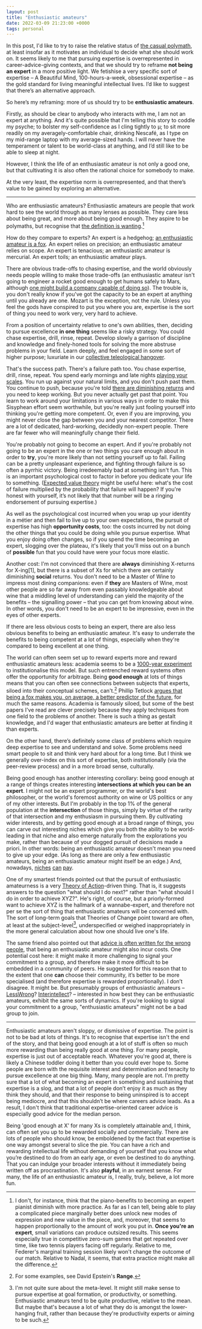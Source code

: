 ```yaml
---
layout: post
title: "Enthusiastic amateurs"
date: 2022-03-09 21:23:00 +0000
tags: personal
---
```


In this post, I'd like to try to raise the relative status of [the casual polymath](https://applieddivinitystudies.com/2020/09/28/polymath/), at least insofar as it motivates an individual to decide what she should work on. It seems likely to me that pursuing expertise is overrepresented in career-advice-giving contexts, and that we should try to reframe **not being an expert** in a more positive light. We fetishise a very specific sort of expertise – A Beautiful Mind, 100-hours-a-week, obsessional expertise – as the gold standard for living meaningful intellectual lives. I’d like to suggest that there’s an alternative approach.

So here’s my reframing: more of us should try to be **enthusiastic amateurs**.

Firstly, as should be clear to anybody who interacts with me, I am not an expert at anything. And it's quite possible that I'm telling this story to coddle my psyche; to bolster my self-confidence as I cling tightly to µ; to sit more readily on my averagely-comfortable chair, drinking Nescafé, as I type on my mid-range laptop with my average-sized hands. I will never have the temperament or talent to be world-class at anything, and I’d still like to be able to sleep at night.

However, I think the life of an enthusiastic amateur is not only a good one, but that cultivating it is also often the rational choice for somebody to make.

At the very least, the expertise norm is overrepresented, and that there’s value to be gained by exploring an alternative.

---

Who are enthusiastic amateurs? Enthusiastic amateurs are people that work hard to see the world through as many lenses as possible. They care less about being great, and more about being good enough. They aspire to be polymaths, but recognise that [the definition is wanting](https://marginalrevolution.com/marginalrevolution/2020/10/thoughts-on-peter-burkes-new-book-the-polymath.html).[^1]

How do they compare to experts? An expert is a hedgehog; [an enthusiastic amateur is a fox](https://en.wikipedia.org/wiki/The_Hedgehog_and_the_Fox). An expert relies on precision; an enthusiastic amateur relies on scope. An expert is tenacious; an enthusiastic amateur is mercurial. An expert toils; an enthusiastic amateur plays.

There are obvious trade-offs to chasing expertise, and the world obviously needs people willing to make those trade-offs (an enthusiastic amateur isn't going to engineer a rocket good enough to get humans safely to Mars, although [one might build a company capable of doing so](https://www.spacex.com/)). The trouble is, you don't really know if you've got the capacity to be an expert at anything until you already are one. Mozart is the exception, not the rule. Unless you feel the gods have conspired to put you where you are, expertise is the sort of thing you need to work very, very hard to achieve.

From a position of uncertainty relative to one's own abilities, then, deciding to pursue excellence **in one thing** seems like a risky strategy. You could chase expertise, drill, rinse, repeat. Develop slowly a garrison of discipline and knowledge and finely-honed tools for solving the more abstruse problems in your field. Learn deeply, and feel engaged in some sort of higher purpose; luxuriate in our [collective teleological hangover](https://repository.upenn.edu/cgi/viewcontent.cgi?article=1061&context=mapp_capstone).

That's the success path. There's a failure path too. You chase expertise, drill, rinse, repeat. You spend early mornings and late nights [playing your scales](https://marginalrevolution.com/marginalrevolution/2019/07/how-i-practice-at-what-i-do.html). You run up against your natural limits, and you don't push past them. You continue to push, because you're told [there are diminishing returns](https://en.wikipedia.org/wiki/Plateau_effect) and you need to keep working. But you never actually get past that point. You learn to work around your limitations in various ways in order to make this Sisyphean effort seem worthwhile, but you're really just fooling yourself into thinking you're getting more competent. Or, even if you are improving, you might never close the gap between you and your nearest competitor. There are a lot of dedicated, hard-working, decidedly non-expert people. There are far fewer who will meaningfully change their field.

You're probably not going to become an expert. And if you're probably not going to be an expert in the one or two things you care enough about in order to **try**, you're more likely than not setting yourself up to fail. Failing can be a pretty unpleasant experience, and fighting through failure is so often a pyrrhic victory. Being irredeemably bad at something isn't fun. This is an important psychological cost to factor in before you dedicate your life to something. ([Expected value theory](https://concepts.effectivealtruism.org/concepts/expected-value-theory/) might be useful here: what's the cost of failure multiplied by the probability that failure will happen? If you're honest with yourself, it’s not likely that that number will be a ringing endorsement of pursuing expertise.)

As well as the psychological cost incurred when you wrap up your identity in a métier and then fail to live up to your own expectations, the pursuit of expertise has high **opportunity costs**, too: the costs incurred by not doing the other things that you could be doing while you pursue expertise. What you enjoy doing often changes, so if you spend the time becoming an expert, slogging over the plateau, it's likely that you'll miss out on a bunch of **possible** fun that you could have were your focus more elastic.

Another cost: I'm not convinced that there are **always** diminishing X-returns for X-ing[1], but there is a subset of Xs for which there are certainly diminishing **social** returns. You don't need to be a Master of Wine to impress most dining companions: even if **they** are Masters of Wine, most other people are so far away from even passably knowledgeable about wine that a middling level of understanding can yield the majority of the benefits – the signalling power – that you can get from knowing about wine. In other words, you don't need to be an expert to be impressive, even in the eyes of other experts.

If there are less obvious costs to being an expert, there are also less obvious benefits to being an enthusiastic amateur. It's easy to underrate the benefits to being competent at a lot of things, especially when they're compared to being excellent at one thing.

The world can often seem set up to reward experts more and reward enthusiastic amateurs less: academia seems to be a [1000-year experiment](https://en.wikipedia.org/wiki/University_of_Bologna) to institutionalise this model. But such entrenched reward systems often offer the opportunity for arbitrage. Being **good enough** at lots of things means that you can often see connections between subjects that experts, siloed into their conceptual schemes, can't.[^2] Phillip Tetlock [argues that being a fox makes you, on average, a better predictor of the future](https://longnow.org/seminars/02007/jan/26/why-foxes-are-better-forecasters-than-hedgehogs/), for much the same reasons. Academia is famously siloed, but some of the best papers I've read are clever precisely because they apply techniques from one field to the problems of another. There is such a thing as gestalt knowledge, and I'd wager that enthusiastic amateurs are better at finding it than experts.

On the other hand, there’s definitely some class of problems which require deep expertise to see and understand and solve. Some problems need smart people to sit and think very hard about for a long time. But I think we generally over-index on this sort of expertise, both institutionally (via the peer-review process) and in a more broad sense, culturally.

Being good enough has another interesting corollary: being good enough at a range of things creates interesting **intersections at which you can be an expert**. I might not be an expert programmer, or the world's best philosopher, or the world's foremost authority on wine or US politics or any of my other interests. But I'm probably in the top 1% of the general population at the **intersection** of those things, simply by virtue of the rarity of that intersection and my enthusiasm in pursuing them. By cultivating wider interests, and by getting good enough at a broad range of things, you can carve out interesting niches which give you both the ability to be world-leading in that niche and also emerge naturally from the explorations you make, rather than because of your dogged pursuit of decisions made a priori. In other words: being an enthusiastic amateur doesn't mean you need to give up your edge. (As long as there are only a few enthusiastic amateurs, being an enthusiastic amateur might itself be an edge.) And, nowadays, [niches](https://substack.com/discover/category/crypto/paid) [can](https://substack.com/discover/category/sports/paid) [pay](https://substack.com/discover/category/climate/paid).

One of my smartest friends pointed out that the pursuit of enthusiastic amateurness is a very [Theory of Action](http://www.aaronsw.com/weblog/theoryofchange)-driven thing. That is, it suggests answers to the question "what should I do next?" rather than "what should I do in order to achieve XYZ?". He's right, of course, but a priorly-formed want to achieve XYZ is the hallmark of a wannabe-expert, and therefore not per se the sort of thing that enthusiastic amateurs will be concerned with. The sort of long-term goals that Theories of Change point toward are often, at least at the subject-level[^3], underspecified or weighed inappropriately in the more general calculation about how one should live one's life.

The same friend also pointed out that [advice is often written for the wrong people](https://slatestarcodex.com/2014/03/24/should-you-reverse-any-advice-you-hear/), that being an enthusiastic amateur might also incur costs. One potential cost here: it might make it more challenging to signal your commitment to a group, and therefore make it more difficult to be embedded in a community of peers. He suggested for this reason that to the extent that one **can** choose their community, it’s better to be more specialised (and therefore expertise is rewarded proportionally). I don’t disagree. It might be. But presumably groups of enthusiastic amateurs – [LessWrong](https://lesswrong.org)? [Interintellect](https://interintellect.com)? – interested in how best they can be enthusiastic amateurs, exhibit the same sorts of dynamics. If you're looking to signal your commitment to a group, "enthusiastic amateurs" might not be a bad group to join.

---

Enthusiastic amateurs aren't sloppy, or dismissive of expertise. The point is not to be bad at lots of things. It's to recognise that expertise isn't the end of the story, and that being good enough at a lot of stuff is often so much more rewarding than being really good at one thing. For many people, expertise is just out of acceptable reach. Whatever you're good at, there is likely a Chinese toddler doing it better than you could ever hope to. Some people are born with the requisite interest and determination and tenacity to pursue excellence at one big thing. Many, many people are not. I'm pretty sure that a lot of what becoming an expert in something and sustaining that expertise is a slog, and that a lot of people don’t enjoy it as much as they think they should, and that their response to being uninspired is to accept being mediocre, and that this shouldn’t be where careers advice leads. As a result, I don't think that traditional expertise-oriented career advice is especially good advice for the median person.

Being 'good enough at X' for many Xs is completely attainable and, I think, can often set you up to be rewarded socially and commercially. There are lots of people who should know, be emboldened by the fact that expertise is one way amongst several to slice the pie. You can have a rich and rewarding intellectual life without demanding of yourself that you know what you’re destined to do from an early age, or even be destined to do anything. That you can indulge your broader interests without it immediately being written off as procrastination. It's also **playful**, in an earnest sense. For many, the life of an enthusiastic amateur is, I really, truly, believe, a lot more fun.

[^1]: I don't, for instance, think that the piano-benefits to becoming an expert pianist diminish with more practice. As far as I can tell, being able to play a complicated piece marginally better does unlock new modes of expression and new value in the piece, and, moreover, that seems to happen proportionally to the amount of work you put in. **Once you're an expert**, small variations can produce outsized results. This seems especially true in competitive zero-sum games that get repeated over time, like two tennis players facing off regularly. Relative to me, Federer's marginal training session likely won't change the outcome of our match. Relative to Nadal, it seems, that extra practice might make all the difference.
[^2]: For some examples, see David Epstein's **Range**.
[^3]: I'm not quite sure about the meta-level. It might still make sense to pursue expertise at goal formation, or productivity, or something. Enthusiastic amateurs tend to be quite productive, relative to the mean. But maybe that's because a lot of what they do is amongst the lower-hanging fruit, rather than because they're productivity experts or aiming to be such.
